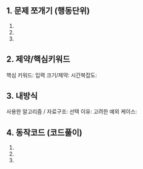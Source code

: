 ## 1. 문제 쪼개기 (행동단위)

1.

2.

3.

## 2. 제약/핵심키워드

핵심 키워드:
입력 크기/제약:
시간복잡도:

## 3. 내방식

사용한 알고리즘 / 자료구조:
선택 이유:
고려한 예외 케이스:

## 4. 동작코드 (코드풀이)

1.
2.
3.
